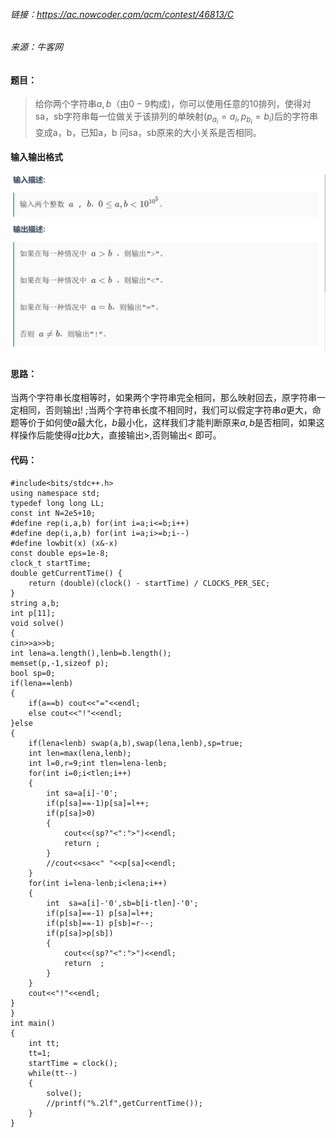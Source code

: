 
###### 链接：https://ac.nowcoder.com/acm/contest/46813/C
###### 来源：牛客网

#### 题目：
>给你两个字符串$a,b$（由$0-9$构成)，你可以使用任意的10排列，使得对sa，sb字符串每一位做关于该排列的单映射($p_{a_i}=a_i,p_{b_i}=b_i$)后的字符串变成a，b，已知a，b
>问sa，sb原来的大小关系是否相同。
 

#### 输入输出格式
![Alt text](%E6%80%9D%E7%BB%B4+%E6%9E%84%E9%80%A0%E6%9E%81%E5%A4%A7%E5%B7%AE.png)
#### 思路：
当两个字符串长度相等时，如果两个字符串完全相同，那么映射回去，原字符串一定相同，否则输出$!$ ;当两个字符串长度不相同时，我们可以假定字符串$a$更大，命题等价于如何使$a$最大化，$b$最小化，这样我们才能判断原来$a,b$是否相同，如果这样操作后能使得$a$比$b$大，直接输出$>$,否则输出$<$ 即可。



#### 代码：
    #include<bits/stdc++.h>
    using namespace std;
    typedef long long LL;
    const int N=2e5+10;
    #define rep(i,a,b) for(int i=a;i<=b;i++)
    #define dep(i,a,b) for(int i=a;i>=b;i--)
    #define lowbit(x) (x&-x)
    const double eps=1e-8;
    clock_t startTime;
    double getCurrentTime() {
        return (double)(clock() - startTime) / CLOCKS_PER_SEC;
    }
    string a,b;
    int p[11];
    void solve()
    {
    cin>>a>>b;
    int lena=a.length(),lenb=b.length();
    memset(p,-1,sizeof p);
    bool sp=0;
    if(lena==lenb)
    {
        if(a==b) cout<<"="<<endl;
        else cout<<"!"<<endl;
    }else 
    {
        if(lena<lenb) swap(a,b),swap(lena,lenb),sp=true; 
        int len=max(lena,lenb);
        int l=0,r=9;int tlen=lena-lenb;
        for(int i=0;i<tlen;i++)
        {
            int sa=a[i]-'0';
            if(p[sa]==-1)p[sa]=l++;
            if(p[sa]>0)
            {
                cout<<(sp?"<":">")<<endl;
                return ;
            }
            //cout<<sa<<" "<<p[sa]<<endl;
        }
        for(int i=lena-lenb;i<lena;i++)
        {
            int  sa=a[i]-'0',sb=b[i-tlen]-'0';
            if(p[sa]==-1) p[sa]=l++;
            if(p[sb]==-1) p[sb]=r--;
            if(p[sa]>p[sb]) 
            {
                cout<<(sp?"<":">")<<endl;
                return  ;
            }
        }
        cout<<"!"<<endl;
    } 
    }
    int main()
    {
        int tt;
        tt=1;
        startTime = clock();
        while(tt--)
        {
            solve();
            //printf("%.2lf",getCurrentTime());
        }
    }